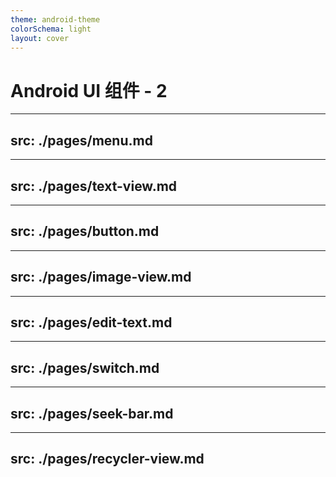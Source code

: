```yaml
---
theme: android-theme
colorSchema: light
layout: cover
---
```


# Android UI 组件 - 2


---
src: ./pages/menu.md
---

---
src: ./pages/text-view.md
---

---
src: ./pages/button.md
---

---
src: ./pages/image-view.md
---

---
src: ./pages/edit-text.md
---

---
src: ./pages/switch.md
---

---
src: ./pages/seek-bar.md
---

---
src: ./pages/recycler-view.md
---

